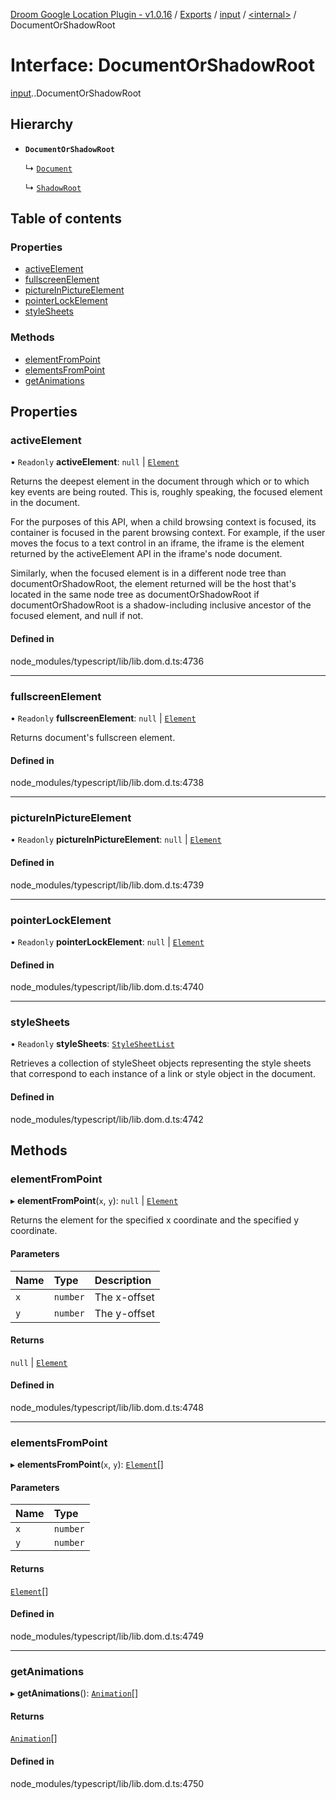 [Droom Google Location Plugin - v1.0.16](../README.md) / [Exports](../modules.md) / [input](../modules/input.md) / [<internal\>](../modules/input._internal_.md) / DocumentOrShadowRoot

# Interface: DocumentOrShadowRoot

[input](../modules/input.md).[<internal>](../modules/input._internal_.md).DocumentOrShadowRoot

## Hierarchy

- **`DocumentOrShadowRoot`**

  ↳ [`Document`](input._internal_.Document.md)

  ↳ [`ShadowRoot`](input._internal_.ShadowRoot.md)

## Table of contents

### Properties

- [activeElement](input._internal_.DocumentOrShadowRoot.md#activeelement)
- [fullscreenElement](input._internal_.DocumentOrShadowRoot.md#fullscreenelement)
- [pictureInPictureElement](input._internal_.DocumentOrShadowRoot.md#pictureinpictureelement)
- [pointerLockElement](input._internal_.DocumentOrShadowRoot.md#pointerlockelement)
- [styleSheets](input._internal_.DocumentOrShadowRoot.md#stylesheets)

### Methods

- [elementFromPoint](input._internal_.DocumentOrShadowRoot.md#elementfrompoint)
- [elementsFromPoint](input._internal_.DocumentOrShadowRoot.md#elementsfrompoint)
- [getAnimations](input._internal_.DocumentOrShadowRoot.md#getanimations)

## Properties

### activeElement

• `Readonly` **activeElement**: ``null`` \| [`Element`](../modules/input._internal_.md#element)

Returns the deepest element in the document through which or to which key events are being routed. This is, roughly speaking, the focused element in the document.

For the purposes of this API, when a child browsing context is focused, its container is focused in the parent browsing context. For example, if the user moves the focus to a text control in an iframe, the iframe is the element returned by the activeElement API in the iframe's node document.

Similarly, when the focused element is in a different node tree than documentOrShadowRoot, the element returned will be the host that's located in the same node tree as documentOrShadowRoot if documentOrShadowRoot is a shadow-including inclusive ancestor of the focused element, and null if not.

#### Defined in

node_modules/typescript/lib/lib.dom.d.ts:4736

___

### fullscreenElement

• `Readonly` **fullscreenElement**: ``null`` \| [`Element`](../modules/input._internal_.md#element)

Returns document's fullscreen element.

#### Defined in

node_modules/typescript/lib/lib.dom.d.ts:4738

___

### pictureInPictureElement

• `Readonly` **pictureInPictureElement**: ``null`` \| [`Element`](../modules/input._internal_.md#element)

#### Defined in

node_modules/typescript/lib/lib.dom.d.ts:4739

___

### pointerLockElement

• `Readonly` **pointerLockElement**: ``null`` \| [`Element`](../modules/input._internal_.md#element)

#### Defined in

node_modules/typescript/lib/lib.dom.d.ts:4740

___

### styleSheets

• `Readonly` **styleSheets**: [`StyleSheetList`](../modules/input._internal_.md#stylesheetlist)

Retrieves a collection of styleSheet objects representing the style sheets that correspond to each instance of a link or style object in the document.

#### Defined in

node_modules/typescript/lib/lib.dom.d.ts:4742

## Methods

### elementFromPoint

▸ **elementFromPoint**(`x`, `y`): ``null`` \| [`Element`](../modules/input._internal_.md#element)

Returns the element for the specified x coordinate and the specified y coordinate.

#### Parameters

| Name | Type | Description |
| :------ | :------ | :------ |
| `x` | `number` | The x-offset |
| `y` | `number` | The y-offset |

#### Returns

``null`` \| [`Element`](../modules/input._internal_.md#element)

#### Defined in

node_modules/typescript/lib/lib.dom.d.ts:4748

___

### elementsFromPoint

▸ **elementsFromPoint**(`x`, `y`): [`Element`](../modules/input._internal_.md#element)[]

#### Parameters

| Name | Type |
| :------ | :------ |
| `x` | `number` |
| `y` | `number` |

#### Returns

[`Element`](../modules/input._internal_.md#element)[]

#### Defined in

node_modules/typescript/lib/lib.dom.d.ts:4749

___

### getAnimations

▸ **getAnimations**(): [`Animation`](../modules/input._internal_.md#animation)[]

#### Returns

[`Animation`](../modules/input._internal_.md#animation)[]

#### Defined in

node_modules/typescript/lib/lib.dom.d.ts:4750

